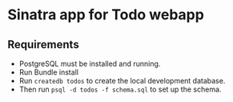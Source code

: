 # Sinatra app for Todo webapp

## Requirements
- PostgreSQL must be installed and running.
- Run Bundle install
- Run `createdb todos` to create the local development database.
- Then run `psql -d todos -f schema.sql` to set up the schema. 
